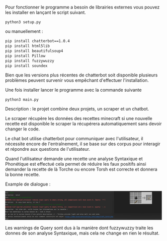 Pour fonctionner le programme a besoin de librairies externes vous pouvez les installer en lançant le script suivant.

    python3 setup.py

ou manuellement :

    pip install chatterbot==1.0.4
    pip install html5lib
    pip install beautifulsoup4
    pip install Pillow
    pip install fuzzywuzzy
    pip install soundex

Bien que les versions plus récentes de chatterbot soit disponible plusieurs problèmes peuvent survenir vous empêchant d'effectuer l'installation.

Une fois installer lancer le programme avec la commande suivante

    python3 main.py

Description :
le projet combine deux projets, un scraper et un chatbot.

Le scraper récupère les données des recettes minecraft si une nouvelle recette est disponible le scraper la récupérera automatiquement sans devoir changer le code.

Le chat bot utilise chatterbot pour communiquer avec l'utilisateur, il nécessite encore de l'entraînement, il se base sur des corpus pour interagir et répondre aux questions de l'utilisateur.

Quand l'utilisateur demande une recette une analyse Syntaxique et Phonétique est effectué cela permet de réduire les faux positifs ainsi demander la recette de là
Torche ou encore Torsh est correcte et donnera la bonne recette.

Example de dialogue :  

![](screen_dialogue.png)

Les warnings de Query sont dus à la manière dont fuzzywuzzy traite les donnes de son analyse Syntaxique, mais cela ne change en rien le résultat.